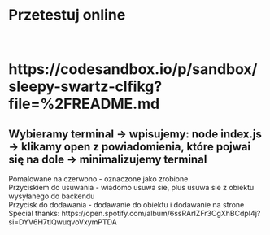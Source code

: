 <h1>Przetestuj online<h1><br>
https://codesandbox.io/p/sandbox/sleepy-swartz-clfikg?file=%2FREADME.md
<br>
<h2>Wybieramy terminal -> wpisujemy: node index.js -> klikamy open z powiadomienia, które pojwai się na dole -> minimalizujemy terminal</h2>
Pomalowane na czerwono - oznaczone jako zrobione<br>
Przyciskiem do usuwania - wiadomo usuwa sie, plus usuwa sie z obiektu wysyłanego do backendu<br>
Przycisk do dodawania - dodawanie do obiektu i dodawanie na strone<br>
Special thanks: https://open.spotify.com/album/6ssRArIZFr3CgXhBCdpI4j?si=DYV6H7tIQwuqvoVxymPTDA